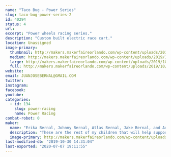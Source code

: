 ```yaml
---
name: "Taco Bug - Power Series"
slug: taco-bug-power-series-2
id: 40294
status: 4
url: 
excerpt: "Power wheels racing series."
description: "Custom built electric race cart."
location: Unassigned
image-primary:
  thumbnail: http://makers.makerfaireorlando.com/wp-content/uploads/2019/10/TACO-BUG-Logo-And-Name-3-150x150.png
  medium: http://makers.makerfaireorlando.com/wp-content/uploads/2019/10/TACO-BUG-Logo-And-Name-3-300x232.png
  large: http://makers.makerfaireorlando.com/wp-content/uploads/2019/10/TACO-BUG-Logo-And-Name-3-1024x791.png
  full: http://makers.makerfaireorlando.com/wp-content/uploads/2019/10/TACO-BUG-Logo-And-Name-3.png
website: 
email: JUANJOSEBERNAL@GMAIL.COM
twitter: 
instagram: 
facebook: 
youtube: 
categories:
  - id: 134
    slug: power-racing
    name: Power Racing
combat-robot: 0
maker:
  name: "Erika Bernal, Johnny Bernal, Atlas Bernal, Jake Bernal, and Archie Bernal."
  description: "These are the rest of my children that will help support the race team, Taco Bug, and the exhibit. "
  image-primary: http://makers.makerfaireorlando.com/wp-content/uploads/2019/10/TACO-BUG-Logo-And-Name-2-1024x791.png
last-modified-db: "2019-10-30 14:31:04"
last-exported: "2020-07-07 19:11:55"
---
```

